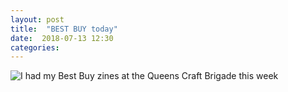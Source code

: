 ```yaml
---
layout: post
title:  "BEST BUY today"
date:  2018-07-13 12:30
categories: 
---
```


![I had my Best Buy zines at the Queens Craft Brigade this week](/img/blog/2018-07/07-13.png)
